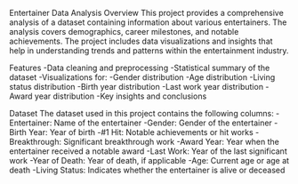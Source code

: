 Entertainer Data Analysis
Overview
This project provides a comprehensive analysis of a dataset containing information about various entertainers. The analysis covers demographics, career milestones, and notable achievements. The project includes data visualizations and insights that help in understanding trends and patterns within the entertainment industry.

Features
  -Data cleaning and preprocessing
  -Statistical summary of the dataset
  -Visualizations for:
  -Gender distribution
  -Age distribution
  -Living status distribution
  -Birth year distribution
  -Last work year distribution
  -Award year distribution
  -Key insights and conclusions

Dataset
  The dataset used in this project contains the following columns:
    -Entertainer: Name of the entertainer
    -Gender: Gender of the entertainer
    -Birth Year: Year of birth
    -#1 Hit: Notable achievements or hit works
    -Breakthrough: Significant breakthrough work
    -Award Year: Year when the entertainer received a notable award
    -Last Work: Year of the last significant work
    -Year of Death: Year of death, if applicable
    -Age: Current age or age at death
    -Living Status: Indicates whether the entertainer is alive or deceased
